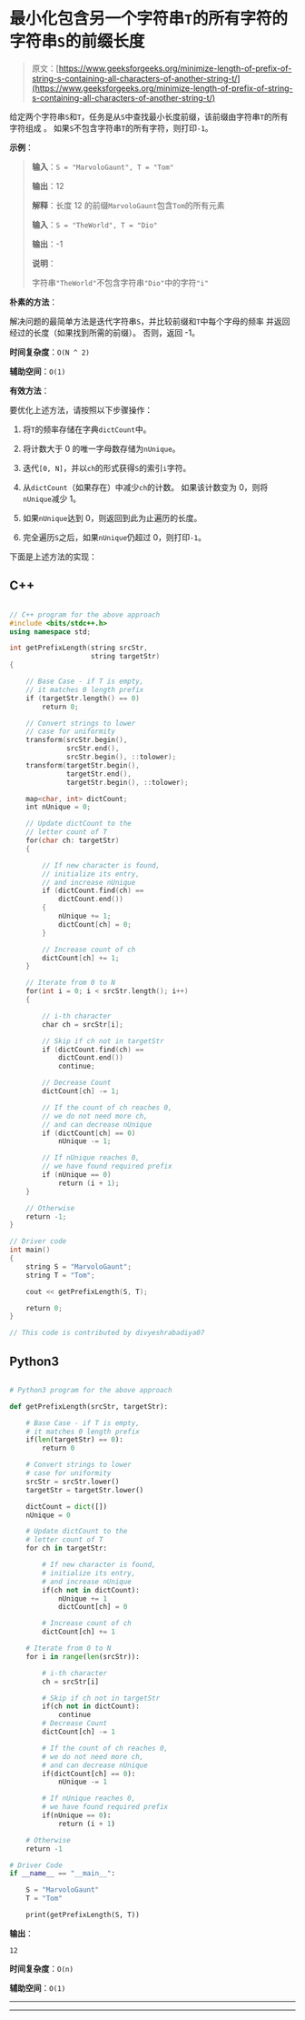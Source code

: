 # 最小化包含另一个字符串`T`的所有字符的字符串`S`的前缀长度

> 原文：[https://www.geeksforgeeks.org/minimize-length-of-prefix-of-string-s-containing-all-characters-of-another-string-t/](https://www.geeksforgeeks.org/minimize-length-of-prefix-of-string-s-containing-all-characters-of-another-string-t/)



给定两个字符串`S`和`T`，任务是从`S`中查找最小长度前缀，该前缀由字符串`T`的所有字符组成 。 如果`S`不包含字符串`T`的所有字符，则打印`-1`。

**示例**：

> **输入**：`S = "MarvoloGaunt", T = "Tom"`
>
> **输出**：12
>
> **解释**：长度 12 的前缀`MarvoloGaunt`包含`Tom`的所有元素
> 
> **输入**：`S = "TheWorld", T = "Dio"`
>
> **输出**：-1
>
> **说明**：
>
> 字符串`"TheWorld"`不包含字符串`"Dio"`中的字符`"i"`

**朴素的方法**：

解决问题的最简单方法是迭代字符串`S`，并比较前缀和`T`中每个字母的频率 并返回经过的长度（如果找到所需的前缀）。 否则，返回 -1。

**时间复杂度**：`O(N ^ 2)`

**辅助空间**：`O(1)`

**有效方法**：

要优化上述方法，请按照以下步骤操作：

1.  将`T`的频率存储在字典`dictCount`中。

2.  将计数大于 0 的唯一字母数存储为`nUnique`。

3.  迭代`[0, N]`，并以`ch`的形式获得`S`的索引`i`字符。

4.  从`dictCount`（如果存在）中减少`ch`的计数。 如果该计数变为 0，则将`nUnique`减少 1。

5.  如果`nUnique`达到 0，则返回到此为止遍历的长度。

6.  完全遍历`S`之后，如果`nUnique`仍超过 0，则打印`-1`。

下面是上述方法的实现：

## C++

```cpp

// C++ program for the above approach 
#include <bits/stdc++.h>
using namespace std;

int getPrefixLength(string srcStr, 
                    string targetStr)
{

    // Base Case - if T is empty, 
    // it matches 0 length prefix 
    if (targetStr.length() == 0) 
        return 0;

    // Convert strings to lower 
    // case for uniformity 
    transform(srcStr.begin(), 
              srcStr.end(), 
              srcStr.begin(), ::tolower);
    transform(targetStr.begin(), 
              targetStr.end(), 
              targetStr.begin(), ::tolower); 

    map<char, int> dictCount;
    int nUnique = 0;

    // Update dictCount to the 
    // letter count of T 
    for(char ch: targetStr)
    {

        // If new character is found, 
        // initialize its entry, 
        // and increase nUnique 
        if (dictCount.find(ch) == 
            dictCount.end())
        {
            nUnique += 1;
            dictCount[ch] = 0;
        }

        // Increase count of ch 
        dictCount[ch] += 1;
    }

    // Iterate from 0 to N 
    for(int i = 0; i < srcStr.length(); i++)
    {

        // i-th character 
        char ch = srcStr[i]; 

        // Skip if ch not in targetStr 
        if (dictCount.find(ch) ==
            dictCount.end()) 
            continue;

        // Decrease Count 
        dictCount[ch] -= 1;

        // If the count of ch reaches 0, 
        // we do not need more ch, 
        // and can decrease nUnique 
        if (dictCount[ch] == 0) 
            nUnique -= 1;

        // If nUnique reaches 0, 
        // we have found required prefix 
        if (nUnique == 0)
            return (i + 1); 
    }

    // Otherwise 
    return -1;
}

// Driver code   
int main()
{
    string S = "MarvoloGaunt";
    string T = "Tom";

    cout << getPrefixLength(S, T); 

    return 0;
}

// This code is contributed by divyeshrabadiya07

```

## Python3

```py

# Python3 program for the above approach

def getPrefixLength(srcStr, targetStr):

    # Base Case - if T is empty,
    # it matches 0 length prefix
    if(len(targetStr) == 0):
        return 0

    # Convert strings to lower
    # case for uniformity
    srcStr = srcStr.lower()
    targetStr = targetStr.lower()

    dictCount = dict([])
    nUnique = 0

    # Update dictCount to the
    # letter count of T
    for ch in targetStr:

        # If new character is found,
        # initialize its entry,
        # and increase nUnique
        if(ch not in dictCount):
            nUnique += 1
            dictCount[ch] = 0

        # Increase count of ch
        dictCount[ch] += 1

    # Iterate from 0 to N
    for i in range(len(srcStr)):

        # i-th character
        ch = srcStr[i]

        # Skip if ch not in targetStr
        if(ch not in dictCount):
            continue
        # Decrease Count
        dictCount[ch] -= 1

        # If the count of ch reaches 0,
        # we do not need more ch,
        # and can decrease nUnique
        if(dictCount[ch] == 0):
            nUnique -= 1

        # If nUnique reaches 0,
        # we have found required prefix
        if(nUnique == 0):
            return (i + 1)

    # Otherwise
    return -1

# Driver Code
if __name__ == "__main__":

    S = "MarvoloGaunt"
    T = "Tom"

    print(getPrefixLength(S, T))

```

**输出**： 

```
12

```

**时间复杂度**：`O(n)`

**辅助空间**：`O(1)`



* * *

* * *



